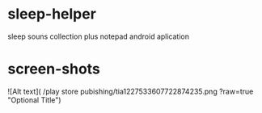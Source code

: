 # sleep-helper
sleep souns collection plus notepad android aplication

# screen-shots

![Alt text]( /play store pubishing/tia1227533607722874235.png ?raw=true "Optional Title")
